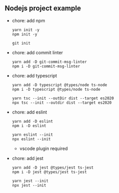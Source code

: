 ## Nodejs project example

- chore: add npm

      yarn init -y
      npm init -y

      git init

- chore: add commit linter

      yarn add -D git-commit-msg-linter
      npm i -D git-commit-msg-linter

- chore: add typescript

      yarn add -D typescript @types/node ts-node
      npm i -D typescript @types/node ts-node

      yarn tsc --init --outDir dist --target es2020
      npx tsc --init --outdir dist --target es2020

- chore: add eslint

      yarn add -D eslint
      npm i -D eslint

      yarn eslint --init
      npx eslint --init

  - vscode plugin required

- chore: add jest

      yarn add -D jest @types/jest ts-jest
      npm i -D jest @types/jest ts-jest

      yarn jest --init
      npx jest --init

